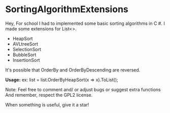 # SortingAlgorithmExtensions

Hey,
For school I had to implemented some basic sorting algorithms in C #. I made some extensions for List<>.

* HeapSort
* AVLtreeSort
* SelectionSort
* BubbleSort
* InsertionSort

It's possible that OrderBy and OrderByDescending are reversed. 

**Usage:**
ex: list = list.OrderByHeapSort(x => x).ToList();

Note: Feel free to comment and/ or adjust bugs or suggest extra functions And remember, respect the GPL2 license.

When something is useful, give it a star!
